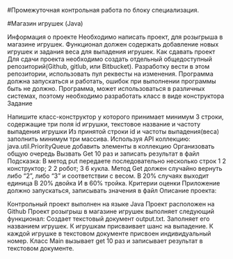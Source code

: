 #Промежуточная контрольная работа по блоку специализация.

#Магазин игрушек (Java)

Информация о проекте Необходимо написать проект, для розыгрыша в магазине игрушек. Функционал должен содержать добавление новых игрушек и задания веса для выпадения игрушек. Как сдавать проект Для сдачи проекта необходимо создать отдельный общедоступный репозиторий(Github, gitlub, или Bitbucket). Разработку вести в этом репозитории, использовать пул реквесты на изменения. Программа должна запускаться и работать, ошибок при выполнении программы быть не должно. Программа, может использоваться в различных системах, поэтому необходимо разработать класс в виде конструктора Задание

Напишите класс-конструктор у которого принимает минимум 3 строки, содержащие три поля id игрушки, текстовое название и частоту выпадения игрушки
Из принятой строки id и частоты выпадения(веса) заполнить минимум три массива.
Используя API коллекцию: java.util.PriorityQueue добавить элементы в коллекцию
Организовать общую очередь
Вызвать Get 10 раз и записать результат в файл Подсказка: В метод put передаете последовательно несколько строк 1 2 конструктор; 2 2 робот; 3 6 кукла. Метод Get должен случайно вернуть либо “2”, либо “3” и соответствии с весом. В 20% случаях выходит единица В 20% двойка И в 60% тройка. Критерии оценки Приложение должно запускаться, записывать значения в файл
Описание проекта:

Контрольный проект выполнен на языке Java
Проект расположен на Github
Проект розыгрыш в магазине игрушек выполняет следующий функционал: Создает текстовый документ output.txt. Заполняет его названием игрушек. К игрушкам присваивает шанс на выпадение. К каждой игрушке в текстовом документе присвоен индивидуальный номер. Класс Main вызывает get 10 раз и записывает результат в текстовом документе.